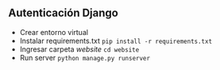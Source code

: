 ## Autenticación Django

- Crear entorno virtual
- Instalar requirements.txt `pip install -r requirements.txt`
- Ingresar carpeta *website* `cd website`
- Run server `python manage.py runserver`

